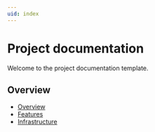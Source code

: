 ```yaml
---
uid: index
---
```


# Project documentation

Welcome to the project documentation template.

## Overview

- [Overview](xref:overview)
- [Features](xref:features)
- [Infrastructure](xref:infrastructure)
